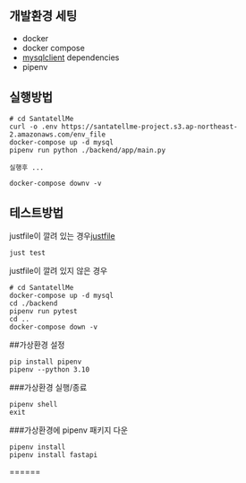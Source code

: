 ## 개발환경 세팅 
- docker
- docker compose
- [mysqlclient](https://github.com/PyMySQL/mysqlclient) dependencies
- pipenv

## 실행방법 
```
# cd SantatellMe
curl -o .env https://santatellme-project.s3.ap-northeast-2.amazonaws.com/env_file
docker-compose up -d mysql 
pipenv run python ./backend/app/main.py

실행후 ...

docker-compose downv -v 
```

## 테스트방법
justfile이 깔려 있는 경우[justfile](https://github.com/casey/just)
```
just test 
```
justfile이 깔려 있지 않은 경우

```
# cd SantatellMe
docker-compose up -d mysql
cd ./backend
pipenv run pytest 
cd ..
docker-compose down -v
```

##가상환경 설정

```shell
pip install pipenv
pipenv --python 3.10
```

###가상환경 실행/종료

```shell
pipenv shell
exit
```

###가상환경에 pipenv 패키지 다운

```shell
pipenv install
pipenv install fastapi
```
======
